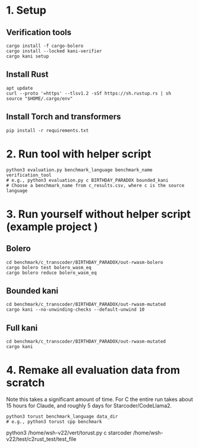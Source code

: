 # 1. Setup
## Verification tools
```
cargo install -f cargo-bolero
cargo install --locked kani-verifier
cargo kani setup
```

## Install Rust 
```
apt update
curl --proto '=https' --tlsv1.2 -sSf https://sh.rustup.rs | sh
source "$HOME/.cargo/env"
```
## Install Torch and transformers
```
pip install -r requirements.txt
```

# 2. Run tool with helper script
```
python3 evaluation.py benchmark_language benchmark_name verification_tool
# e.g., python3 evaluation.py c BIRTHDAY_PARADOX bounded_kani
# Choose a benchmark_name from c_results.csv, where c is the source language
```

# 3. Run yourself without helper script (example project )
## Bolero
```
cd benchmark/c_transcoder/BIRTHDAY_PARADOX/out-rwasm-bolero
cargo bolero test bolero_wasm_eq
cargo bolero reduce bolero_wasm_eq

```
## Bounded kani
```
cd benchmark/c_transcoder/BIRTHDAY_PARADOX/out-rwasm-mutated
cargo kani --no-unwinding-checks --default-unwind 10
```
## Full kani
```
cd benchmark/c_transcoder/BIRTHDAY_PARADOX/out-rwasm-mutated
cargo kani
```

# 4. Remake all evaluation data from scratch
Note this takes a significant amount of time. For C the entire run takes about 15 hours for Claude, and roughly 5 days for Starcoder/CodeLlama2.
```
python3 torust benchmark_language data_dir
# e.g., python3 torust cpp benchmark
```

python3 /home/wsh-v22/vert/torust.py c starcoder /home/wsh-v22/test/c2rust_test/test_file